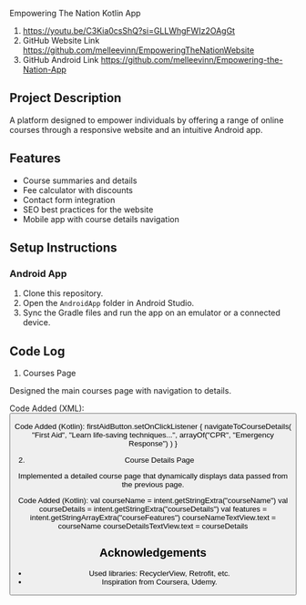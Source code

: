 
Empowering The Nation Kotlin App 


1. https://youtu.be/C3Kia0csShQ?si=GLLWhgFWIz2OAgGt
2. GitHub Website Link  https://github.com/melleevinn/EmpoweringTheNationWebsite
3. GitHub Android Link https://github.com/melleevinn/Empowering-the-Nation-App
 

## Project Description
A platform designed to empower individuals by offering a range of online courses through a responsive website and an intuitive Android app.

## Features
- Course summaries and details
- Fee calculator with discounts
- Contact form integration
- SEO best practices for the website
- Mobile app with course details navigation

## Setup Instructions
### Android App
1. Clone this repository.
2. Open the `AndroidApp` folder in Android Studio.
3. Sync the Gradle files and run the app on an emulator or a connected device.

## Code Log

1. Courses Page

Designed the main courses page with navigation to details.

Code Added (XML):
<Button
    android:id="@+id/firstAidButton"
    android:text="First Aid"
    android:layout_width="wrap_content"
    android:layout_height="wrap_content" />
    
Code Added (Kotlin):
firstAidButton.setOnClickListener {
    navigateToCourseDetails(
        "First Aid",
        "Learn life-saving techniques...",
        arrayOf("CPR", "Emergency Response")
    )
}


2. Course Details Page

Implemented a detailed course page that dynamically displays data passed from the previous page.

Code Added (Kotlin):
val courseName = intent.getStringExtra("courseName")
val courseDetails = intent.getStringExtra("courseDetails")
val features = intent.getStringArrayExtra("courseFeatures")
courseNameTextView.text = courseName
courseDetailsTextView.text = courseDetails

## Acknowledgements
- Used libraries: RecyclerView, Retrofit, etc.
- Inspiration from Coursera, Udemy.

